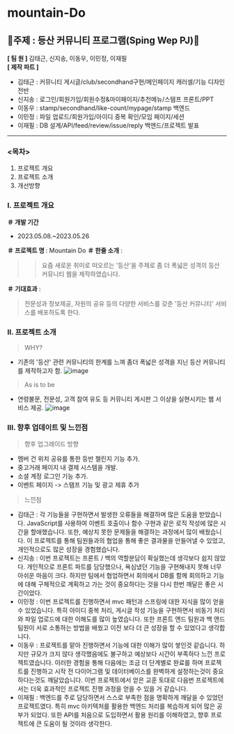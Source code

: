 # mountain-Do
## 🌄주제 : 등산 커뮤니티 프로그램(Sping Wep PJ)🍃
<strong> [ 팀 원 ] </strong>
김태근, 신지송, 이동우, 이민정, 이재필 <br>
<strong> [ 제작 파트 ] </strong> <br>
  * 김태근 : 커뮤니티 게시글/club/secondhand구현/메인페이지 캐러셀/기능 디자인 전반 <br>
  * 신지송 : 로그인/회원가입/회원수정&마이페이지/추천메뉴/스탬프 프론트/PPT <br>
  * 이동우 : stamp/secondhand/like-count/mypage/stamp 백엔드 <br>
  * 이민정 : 파일 업로드/회원가입/아이디 중복 확인/모임 페이지/세션 <br>
  * 이재필 : DB 설계/API/feed/review/issue/reply 백엔드/프로젝트 발표 <br>
<hr> 

### <목차>
1. 프로젝트 개요
2. 프로젝트 소개
3. 개선방향

<h3>Ⅰ. 프로젝트 개요 </h3>

<strong> ＃ 개발 기간 </strong> <br>
- 2023.05.08.~2023.05.26

<strong> ＃ 프로젝트 명 </strong> : Mountain Do
<strong> ＃ 한줄 소개</strong> : 
>> 요즘 새로운 취미로 떠오르는 '등산'을 주제로 좀 더 폭넓은 성격의 등산 커뮤니티 웹을 제작하였습니다.

<strong> ＃ 기대효과</strong> : 
> 전문성과 정보제공, 자원의 공유 등의 다양한 서비스를 갖춘 '등산 커뮤니티' 서비스를 배포하도록 한다.

<h3> Ⅱ. 프로젝트 소개 </h3>

> WHY? 
 - 기존의 '등산' 관련 커뮤니티의 한계를 느껴 좀더 폭넓은 성격을 지닌 등산 커뮤니티를 제작하고자 함.
 ![image](https://github.com/mountain-Do/mountain-Do/assets/122096878/e531402e-3311-455a-9c79-03e1b7aa342b)

> As is to be
  - 연령불문, 전문성, 고객 참여 유도 등 커뮤니티 게시판 그 이상을 실현시키는 웹 서비스 제공.
  ![image](https://github.com/mountain-Do/mountain-Do/assets/122096878/75469a2c-ace2-46b8-9a02-b8b6e3fdf861)
 
  
<h3> III. 향후 업데이트 및 느낀점 </h3>  
  
 > 향후 업그레이드 방향
  - 멤버 건 위치 공유를 통한 등반 챌린지 기능 추가.
  - 중고거래 페이지 내 결제 시스템을 개발.
  - 소셜 계정 로그인 기능 추가.
  - 이벤트 페이지 -> 스탬프 기능 및 광고 제휴 추가

> 느낀점
  - 김태근 : 각 기능들을 구현하면서 발생한 오류들을 해결하며 많은 도움을 받았습니다. JavaScript를 사용하여 이벤트 호출이나 함수 구현과 같은 로직 작성에 많은 시간을 할애했습니다. 또한, 예상치 못한 문제들을 해결하는 과정에서 많이 배웠습니다. 이 프로젝트를 통해 팀원들과의 협업을 통해 좋은 결과물을 만들어낼 수 있었고, 개인적으로도 많은 성장을 경험했습니다.
  - 신지송 : 이번 프로젝트는 프론트 / 백의 역할분담이 확실했는데 생각보다 쉽지 않았다. 개인적으로 프론트 파트를 담당했으나, 욕심냈던 기능을 구현해내지 못해 너무 아쉬운 마음이 크다. 하지만 팀에서 협업하면서 회의에서 DB를 함께 회의하고 기능에 대해 구체적으로 계획하고 가는 것이 중요하다는 것을 다시 한번 깨달은 좋은 시간이었다.
  - 이민정 : 이번 프로젝트를 진행하면서 mvc 패턴과 스프링에 대한 지식을 많이 얻을 수 있었습니다. 특히 아이디 중복 처리, 게시글 작성 기능을 구현하면서 비동기 처리와 파일 업로드에 대한 이해도를 많이 높였습니다. 또한 프론트 앤드 팀원과 백 앤드 팀원이 서로 소통하는 방법을 배웠고
이전 보다 더 큰 성장을 할 수 있었다고 생각합니다.
  - 이동우 : 프로젝트를 맡아 진행하면서 기능에 대한 이해가 많이 쌓인것 같습니다. 하지만 규모가 크지 않다 생각했음에도 불구하고 예상보다 시간이 부족하다 느낀 프로젝트였습니다. 이러한 경험을 통해 다음에는 조금 더 단계별로 완료를 하며 프로젝트를 진행하고 시작 전 다이어그램 및 데이터베이스를 완벽하게 설정하는것이 중요하다는것도 깨달았습니다. 이번 프로젝트에서 얻은 교훈 토대로 다음번 프로젝트에서는 더욱 효과적인 프로젝트 진행 과정을 얻을 수 있을 거 같습니다.
  - 이재필 : 백엔드를 주로 담당하면서 스스로 부족한 점을 명확하게 깨달을 수 있었던 프로젝트였다. 특히 mvc 아키텍처를 활용한 백엔드 처리를 복습하게 되어 많은 공부가 되었다. 또한 API를
처음으로 도입하면서 활용 원리를 이해하였고, 향후 프로젝트에 큰 도움이 될 것이라 생각한다.
